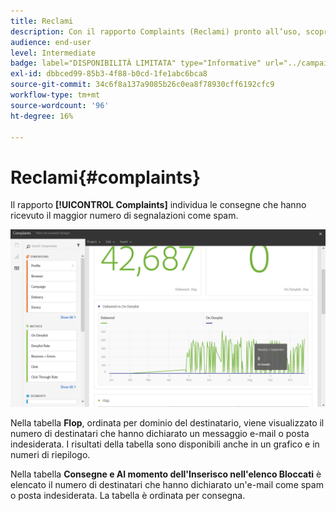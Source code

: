 ```yaml
---
title: Reclami
description: Con il rapporto Complaints (Reclami) pronto all’uso, scopri quante volte la consegna è stata dichiarata come spam.
audience: end-user
level: Intermediate
badge: label="DISPONIBILITÀ LIMITATA" type="Informative" url="../campaign-standard-migration-home.md" tooltip="Limitato agli utenti Campaign Standard migrati"
exl-id: dbbced99-85b3-4f88-b0cd-1fe1abc6bca8
source-git-commit: 34c6f8a137a9085b26c0ea8f78930cff6192cfc9
workflow-type: tm+mt
source-wordcount: '96'
ht-degree: 16%

---
```


# Reclami{#complaints}

Il rapporto **[!UICONTROL Complaints]** individua le consegne che hanno ricevuto il maggior numero di segnalazioni come spam.

![](assets/delivery_reports_complaints.png)

Nella tabella **Flop**, ordinata per dominio del destinatario, viene visualizzato il numero di destinatari che hanno dichiarato un messaggio e-mail o posta indesiderata. I risultati della tabella sono disponibili anche in un grafico e in numeri di riepilogo.

Nella tabella **Consegne e Al momento dell&#39;Inserisco nell&#39;elenco Bloccati** è elencato il numero di destinatari che hanno dichiarato un&#39;e-mail come spam o posta indesiderata. La tabella è ordinata per consegna.
